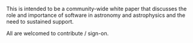 This is intended to be a community-wide white paper that discusses the
role and importance of software in astronomy and astrophysics and the
need to sustained support.

All are welcomed to contribute / sign-on.


